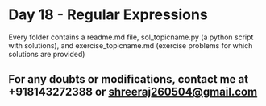 # Day 18  - Regular Expressions


 Every folder contains a readme.md file, sol_topicname.py (a python script with solutions),
  and exercise_topicname.md (exercise problems for which solutions are provided)

## For any doubts or modifications, contact me at +918143272388 or shreeraj260504@gmail.com
